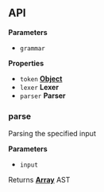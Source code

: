 <!-- Generated by documentation.js. Update this documentation by updating the source code. -->

## API

**Parameters**

-   `grammar`  

**Properties**

-   `token` **[Object](https://developer.mozilla.org/docs/Web/JavaScript/Reference/Global_Objects/Object)** 
-   `lexer` **Lexer** 
-   `parser` **Parser** 

### parse

Parsing the specified input

**Parameters**

-   `input`  

Returns **[Array](https://developer.mozilla.org/docs/Web/JavaScript/Reference/Global_Objects/Array)** AST
